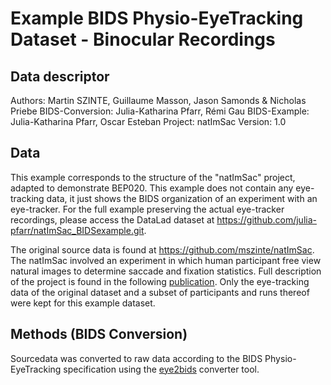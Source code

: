 # Example BIDS Physio-EyeTracking Dataset - Binocular Recordings

## Data descriptor 

Authors: Martin SZINTE, Guillaume Masson, Jason Samonds & Nicholas Priebe
BIDS-Conversion: Julia-Katharina Pfarr, Rémi Gau
BIDS-Example: Julia-Katharina Pfarr, Oscar Esteban
Project: natImSac
Version: 1.0

## Data

This example corresponds to the structure of the "natImSac" project, adapted to demonstrate BEP020.
This example does not contain any eye-tracking data, it just shows the BIDS organization of an experiment with an eye-tracker.
For the full example preserving the actual eye-tracker recordings, please access the DataLad dataset at https://github.com/julia-pfarr/natImSac_BIDSexample.git. 

The original source data is found at https://github.com/mszinte/natImSac.
The natImSac involved an experiment in which human participant free view natural images to determine saccade and fixation statistics.
Full description of the project is found in the following [publication](https://doi.org/10.1523/ENEURO.0287-23.2023).
Only the eye-tracking data of the original dataset and a subset of participants and runs thereof were kept for this example dataset. 

## Methods (BIDS Conversion)

Sourcedata was converted to raw data according to the BIDS Physio-EyeTracking specification using the [eye2bids](https://github.com/bids-standard/eye2bids) converter tool. 
